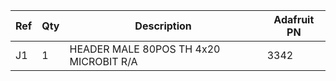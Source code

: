 |Ref|Qty|Description|Adafruit PN|
|---|---|-----------|------|
|J1|1|HEADER MALE 80POS TH 4x20 MICROBIT R/A|3342|


